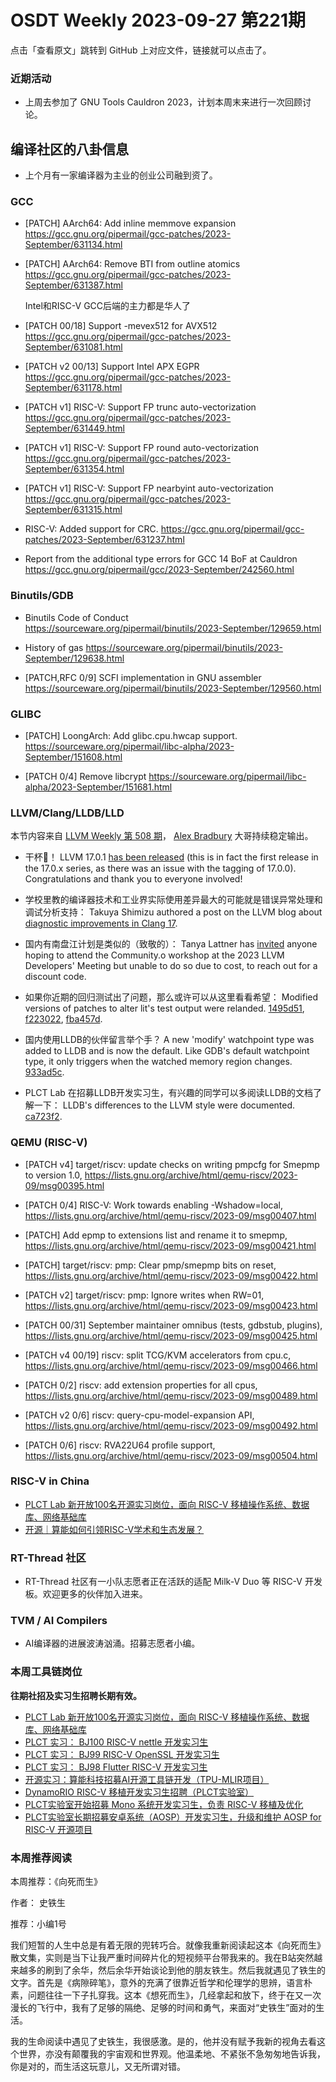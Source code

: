 # OSDT Weekly 2023-09-27 第221期

点击「查看原文」跳转到 GitHub 上对应文件，链接就可以点击了。

### 近期活动

- 上周去参加了 GNU Tools Cauldron 2023，计划本周末来进行一次回顾讨论。

## 编译社区的八卦信息

- 上个月有一家编译器为主业的创业公司融到资了。

### GCC

- [PATCH] AArch64: Add inline memmove expansion
  https://gcc.gnu.org/pipermail/gcc-patches/2023-September/631134.html

- [PATCH] AArch64: Remove BTI from outline atomics
  https://gcc.gnu.org/pipermail/gcc-patches/2023-September/631387.html

  Intel和RISC-V GCC后端的主力都是华人了
- [PATCH 00/18] Support -mevex512 for AVX512
  https://gcc.gnu.org/pipermail/gcc-patches/2023-September/631081.html

- [PATCH v2 00/13] Support Intel APX EGPR
  https://gcc.gnu.org/pipermail/gcc-patches/2023-September/631178.html

- [PATCH v1] RISC-V: Support FP trunc auto-vectorization
  https://gcc.gnu.org/pipermail/gcc-patches/2023-September/631449.html

- [PATCH v1] RISC-V: Support FP round auto-vectorization
  https://gcc.gnu.org/pipermail/gcc-patches/2023-September/631354.html

- [PATCH v1] RISC-V: Support FP nearbyint auto-vectorization
  https://gcc.gnu.org/pipermail/gcc-patches/2023-September/631315.html

- RISC-V: Added support for CRC.
  https://gcc.gnu.org/pipermail/gcc-patches/2023-September/631237.html

- Report from the additional type errors for GCC 14 BoF at Cauldron
  https://gcc.gnu.org/pipermail/gcc/2023-September/242560.html

### Binutils/GDB

- Binutils Code of Conduct
  https://sourceware.org/pipermail/binutils/2023-September/129659.html

- History of gas
  https://sourceware.org/pipermail/binutils/2023-September/129638.html

- [PATCH,RFC 0/9] SCFI implementation in GNU assembler
  https://sourceware.org/pipermail/binutils/2023-September/129560.html

### GLIBC

- [PATCH] LoongArch: Add glibc.cpu.hwcap support.
  https://sourceware.org/pipermail/libc-alpha/2023-September/151608.html

- [PATCH 0/4] Remove libcrypt
  https://sourceware.org/pipermail/libc-alpha/2023-September/151681.html


### LLVM/Clang/LLDB/LLD

本节内容来自 [LLVM Weekly 第 508 期](http://llvmweekly.org/issue/508)，
[Alex Bradbury](https://www.linkedin.com/in/alex-bradbury/) 大哥持续稳定输出。

* 干杯🍻！ LLVM 17.0.1 [has been released](https://discourse.llvm.org/t/llvm-17-0-1-released/73549) (this is in fact the first release in the 17.0.x series, as there was an issue with the tagging of 17.0.0). Congratulations and thank you to everyone involved!

* 学校里教的编译器技术和工业界实际使用差异最大的可能就是错误异常处理和调试分析支持： Takuya Shimizu authored a post on the LLVM blog about [diagnostic improvements in Clang 17](https://blog.llvm.org/posts/2023-09-19-diagnostic-improvements-in-clang-17/).

* 国内有南盘江计划是类似的（致敬的）： Tanya Lattner has [invited](https://discourse.llvm.org/t/community-o-workshop-want-to-attend/73605) anyone hoping to attend the Community.o workshop at the 2023 LLVM Developers' Meeting but unable to do so due to cost, to reach out for a discount code.

* 如果你近期的回归测试出了问题，那么或许可以从这里看看希望： Modified versions of patches to alter lit's test output were relanded.
  [1495d51](https://reviews.llvm.org/rG1495d51ee9e7),
  [f223022](https://reviews.llvm.org/rGf223022a4c52),
  [fba457d](https://reviews.llvm.org/rGfba457d77e59).

* 国内使用LLDB的伙伴留言举个手？ A new 'modify' watchpoint type was added to LLDB and is now the default.  Like GDB's default watchpoint type, it only triggers when the watched memory
  region changes. [933ad5c](https://reviews.llvm.org/rG933ad5c897ee).

* PLCT Lab 在招募LLDB开发实习生，有兴趣的同学可以多阅读LLDB的文档了解一下： LLDB's differences to the LLVM style were documented.
  [ca723f2](https://reviews.llvm.org/rGca723f2d40ba).


### QEMU (RISC-V)


- [PATCH v4] target/riscv: update checks on writing pmpcfg for Smepmp to version 1.0,
  https://lists.gnu.org/archive/html/qemu-riscv/2023-09/msg00395.html

- [PATCH 0/4] RISC-V: Work towards enabling -Wshadow=local,
  https://lists.gnu.org/archive/html/qemu-riscv/2023-09/msg00407.html

- [PATCH] Add epmp to extensions list and rename it to smepmp,
  https://lists.gnu.org/archive/html/qemu-riscv/2023-09/msg00421.html

- [PATCH] target/riscv: pmp: Clear pmp/smepmp bits on reset,
  https://lists.gnu.org/archive/html/qemu-riscv/2023-09/msg00422.html

- [PATCH v2] target/riscv: pmp: Ignore writes when RW=01,
  https://lists.gnu.org/archive/html/qemu-riscv/2023-09/msg00423.html

- [PATCH 00/31] September maintainer omnibus (tests, gdbstub, plugins),
  https://lists.gnu.org/archive/html/qemu-riscv/2023-09/msg00425.html

- [PATCH v4 00/19] riscv: split TCG/KVM accelerators from cpu.c,
  https://lists.gnu.org/archive/html/qemu-riscv/2023-09/msg00466.html

- [PATCH 0/2] riscv: add extension properties for all cpus,
  https://lists.gnu.org/archive/html/qemu-riscv/2023-09/msg00489.html

- [PATCH v2 0/6] riscv: query-cpu-model-expansion API,
  https://lists.gnu.org/archive/html/qemu-riscv/2023-09/msg00492.html

- [PATCH 0/6] riscv: RVA22U64 profile support,
  https://lists.gnu.org/archive/html/qemu-riscv/2023-09/msg00504.html

### RISC-V in China

- [PLCT Lab 新开放100名开源实习岗位，面向 RISC-V 移植操作系统、数据库、网络基础库](https://mp.weixin.qq.com/s/ebvIxcplB8Jtw18LMoXTTQ)
- [开源｜算能如何引领RISC-V学术和生态发展？](https://mp.weixin.qq.com/s/l7Bn13kwh52pQbWaYpDuZA)

### RT-Thread 社区

- RT-Thread 社区有一小队志愿者正在活跃的适配 Milk-V Duo 等 RISC-V 开发板。欢迎更多的伙伴加入进来。

### TVM / AI Compilers

- AI编译器的进展波涛汹涌。招募志愿者小编。

### 本周工具链岗位

**往期社招及实习生招聘长期有效。**

- [PLCT Lab 新开放100名开源实习岗位，面向 RISC-V 移植操作系统、数据库、网络基础库](https://mp.weixin.qq.com/s/ebvIxcplB8Jtw18LMoXTTQ)
- [PLCT 实习： BJ100 RISC-V nettle 开发实习生](https://mp.weixin.qq.com/s/GEUKRlxILFpdHQbv-yxWQQ)
- [PLCT 实习： BJ99 RISC-V OpenSSL 开发实习生](https://mp.weixin.qq.com/s/pzy6sbW50r3aLw3Dt36oBQ)
- [PLCT 实习： BJ98 Flutter RISC-V 开发实习生](https://mp.weixin.qq.com/s/gQYT_rhtLE8jGg6WWAztDA)
- [开源实习：算能科技招募AI开源工具链开发（TPU-MLIR项目）](https://mp.weixin.qq.com/s/IBJh0ip4k11PzIMZecsWSw)
- [DynamoRIO RISC-V 移植开发实习生招聘（PLCT实验室）](https://mp.weixin.qq.com/s/J_5TjT6DOqeOXJXQI5VQxw)
- [PLCT实验室开始招募 Mono 系统开发实习生，负责 RISC-V 移植及优化](https://mp.weixin.qq.com/s/whEW7Hay1jIP1tBzIPay1A)
- [PLCT实验室长期招募安卓系统（AOSP）开发实习生，升级和维护 AOSP for RISC-V 开源项目](https://mp.weixin.qq.com/s/dJP2cEB1nex2inR5c-cJog)


### 本周推荐阅读

本周推荐：《向死而生》

作者： 史铁生

推荐：小编1号

我们短暂的人生中总是有着无限的兜转巧合。就像我重新阅读起这本《向死而生》散文集，实则是当下让我严重时间碎片化的短视频平台带我来的。我在B站突然越来越多的刷到了余华，然后余华开始谈论到他的朋友铁生。然后我就遇见了铁生的文字。首先是《病隙碎笔》，意外的充满了很靠近哲学和伦理学的思辨，语言朴素，问题往往一下子扎穿我。这本《想死而生》，几经拿起和放下，终于在又一次漫长的飞行中，我有了足够的隔绝、足够的时间和勇气，来面对“史铁生”面对的生活。

我的生命阅读中遇见了史铁生，我很感激。是的，他并没有赋予我新的视角去看这个世界，亦没有颠覆我的宇宙观和世界观。他温柔地、不紧张不急匆匆地告诉我，你是对的，而生活这玩意儿，又无所谓对错。
